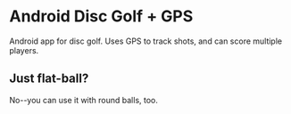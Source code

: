 Android Disc Golf + GPS
=======================

Android app for disc golf.  Uses GPS to track shots, and can score multiple players.

Just flat-ball?
---------------

No--you can use it with round balls, too.
